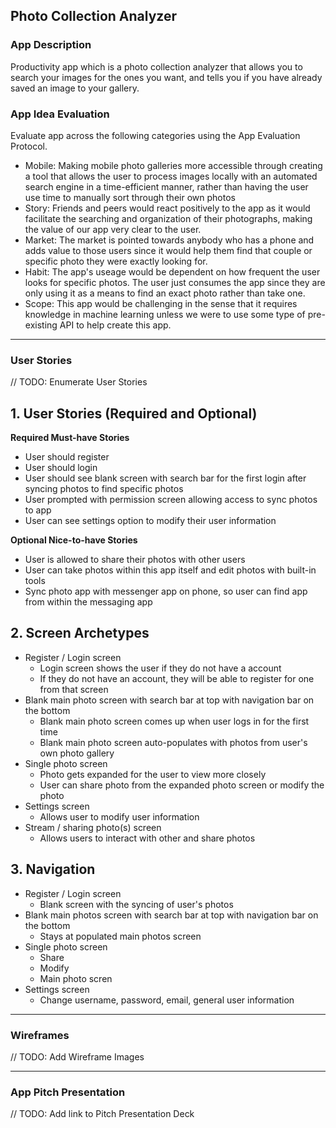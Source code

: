 
## Photo Collection Analyzer

### App Description
Productivity app which is a photo collection analyzer that allows you to search your images for the ones you want, and tells you if you have already saved an image to your gallery.


### App Idea Evaluation
Evaluate app across the following categories using the App Evaluation Protocol.

- Mobile: Making mobile photo galleries more accessible through creating a tool that allows the user to process images locally with an automated search engine in a time-efficient manner, rather than having the user use time to manually sort through their own photos
- Story: Friends and peers would react positively to the app as it would facilitate the searching and organization of their photographs, making the value of our app very clear to the user.
- Market: The market is pointed towards anybody who has a phone and adds value to those users since it would help them find that couple or specific photo they were exactly looking for. 
- Habit: The app's useage would be dependent on how frequent the user looks for specific photos. The user just consumes the app since they are only using it as a means to find an exact photo rather than take one. 
- Scope: This app would be challenging in the sense that it requires knowledge in machine learning unless we were to use some type of pre-existing API to help create this app. 

---

### User Stories
// TODO: Enumerate User Stories
## 1. User Stories (Required and Optional)

**Required Must-have Stories**

 * User should register
 * User should login 
 * User should see blank screen with search bar for the first login after syncing photos to find specific photos
 * User prompted with permission screen allowing access to sync photos to app 
 * User can see settings option to modify their user information
 

**Optional Nice-to-have Stories**

 * User is allowed to share their photos with other users 
 * User can take photos within this app itself and edit photos with built-in tools
 * Sync photo app with messenger app on phone, so user can find app from within the messaging app

## 2. Screen Archetypes

 * Register / Login screen 
   * Login screen shows the user if they do not have a account
   * If they do not have an account, they will be able to register for one from that screen
 * Blank main photo screen with search bar at top with navigation bar on the bottom
   * Blank main photo screen comes up when user logs in for the first time
   * Blank main photo screen auto-populates with photos from user's own photo gallery
 * Single photo screen
   * Photo gets expanded for the user to view more closely
   * User can share photo from the expanded photo screen or modify the photo
 * Settings screen 
   * Allows user to modify user information
 * Stream / sharing photo(s) screen
   * Allows users to interact with other and share photos 

## 3. Navigation

 * Register / Login screen
     * Blank screen with the syncing of user's photos 
 * Blank main photos screen with search bar at top with navigation bar on the bottom
     * Stays at populated main photos screen 
 * Single photo screen
     * Share
     * Modify
     * Main photo scren 
 * Settings screen 
     * Change username, password, email, general user information


---

### Wireframes
// TODO: Add Wireframe Images

---

### App Pitch Presentation
// TODO: Add link to Pitch Presentation Deck


